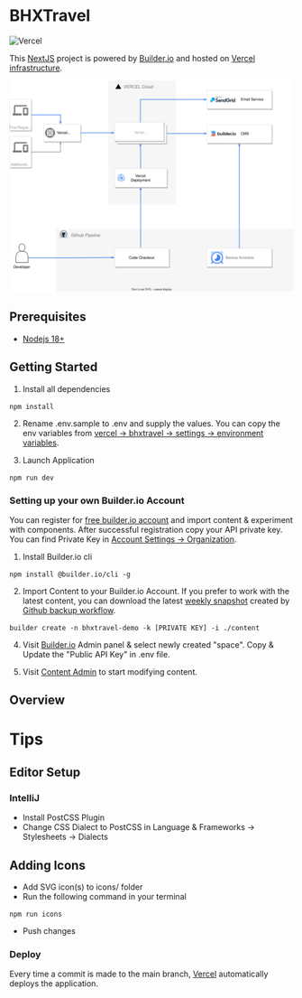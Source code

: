 # BHXTravel
![Vercel](https://vercelbadge.vercel.app/api/bhxtravel/bhxtravel)

This [NextJS](https://nextjs.org/) project is powered by [Builder.io](https://www.builder.io/) and hosted on [Vercel infrastructure](https://vercel.com/pricing).

![Overall infrastructure overview](docs/infrastructure.drawio.svg?raw=true "Overview")

## Prerequisites
- [Nodejs 18+](https://nodejs.org/en/download/)

## Getting Started
1. Install all dependencies
```
npm install
```

2. Rename .env.sample to .env and supply the values. You can copy the env variables from [vercel -> bhxtravel -> settings -> environment variables](https://vercel.com/bhxtravel/bhxtravel/settings/environment-variables).

3. Launch Application
```
npm run dev
```

### Setting up your own Builder.io Account
You can register for [free builder.io account](https://www.builder.io/m/pricing) and import content & experiment with components.
After successful registration copy your API private key. You can find Private Key in [Account Settings -> Organization](https://builder.io/account/organization).

1. Install Builder.io cli
```
npm install @builder.io/cli -g
```

2. Import Content to your Builder.io Account. If you prefer to work with the latest content, you can download the latest [weekly snapshot](https://github.com/poly-glot/bhxtravel/actions/workflows/backup.yml) created by [Github backup workflow](https://github.com/poly-glot/bhxtravel/blob/main/.github/workflows/backup.yml).
```
builder create -n bhxtravel-demo -k [PRIVATE KEY] -i ./content
```

4. Visit [Builder.io](https://builder.io/account/space) Admin panel & select newly created "space". Copy & Update the "Public API Key" in .env file.

5. Visit [Content Admin](https://builder.io/content) to start modifying content.

## Overview

# Tips
## Editor Setup

### IntelliJ
- Install PostCSS Plugin
- Change CSS Dialect to PostCSS in Language & Frameworks -> Stylesheets -> Dialects

## Adding Icons
- Add SVG icon(s) to icons/ folder
- Run the following command in your terminal
```
npm run icons
```
- Push changes

### Deploy
Every time a commit is made to the main branch, [Vercel](https://vercel.com/bhxtravel/bhxtravel) automatically deploys the application.

